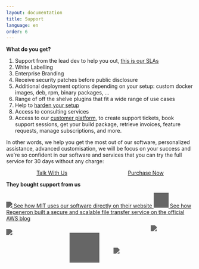 ```yaml
---
layout: documentation
title: Support
language: en
order: 6
---
```


<style>
#main strong { font-size: 1.2rem; }
</style>

<strong>What do you get?</strong>

1. Support from the lead dev to help you out, [this is our SLAs](/redirect.html?origin=doc::support&url=https://downloads.filestash.app/upload/contract-support.pdf)
2. White Labelling
3. Enterprise Branding
4. Receive security patches before public disclosure
5. Additional deployment options depending on your setup: custom docker images, deb, rpm, binary packages, ...
6. Range of off the shelve plugins that fit a wide range of use cases
7. Help to [harden your setup](https://downloads.filestash.app/upload/hardening-guide.pdf)
8. Access to consulting services
9. Access to our [customer platform](https://platform.filestash.app), to create support tickets, book support sessions, get your build package, retrieve invoices, feature requests, manage subscriptions, and more.

In other words, we help you get the most out of our software, personalized assistance, advanced customisation, we will be focus on your success and we're so confident in our software and services that you can try the full service for 30 days without any charge:

<div class="support-cta">
    <a href="/redirect.html?origin=doc::support&url=https://platform.filestash.app/support/book">Talk With Us</a>
    <a href="/redirect.html?origin=doc::support&url=https://buy.stripe.com/7sI29w7euetE4369AS">Purchase Now</a>
</div>
<style>
.support-cta { display: flex; justify-content: space-around; }
#main .support-cta a {
    display: block;
    background: var(--dark);
    padding: 35px 0;
    border-radius: 5px;
    margin: 0 0 30px 0;
    text-align: center;
    text-decoration: none;
    color: var(--bg-color);
    font-weight: bold;
    font-size: 1.1rem;
    width: 48%;
    box-shadow: rgb(158 163 172 / 50%) 5px 5px 20px;
}
#main .support-cta a:hover {
    transition: background 0.2s;
    background: var(--secondary);
}

#main a.success-story {
    display: flex!important;
    gap: 20px;
    width: 100%;
    display: block;
    color: var(--color);
    text-decoration: none;
    border-radius: 3px;
    padding: 0px 0;
    font-size: 0.95rem;
}
#main a.success-story img {
    width: 200px;
}
img.customer {
    filter: grayscale(100) brightness(100) invert(60%);
    height: 40px;
}
</style>

<strong>They bought support from us</strong>
<br>

<a href="https://www.media.mit.edu/posts/file-sharing/" class="success-story" style="margin-top: 25px;">
    <img class="customer" src="/img/companies/mit.png" />
    <span>See how MIT uses our software directly on their website</span>
</a>

<a href="https://aws.amazon.com/blogs/storage/how-regeneron-built-a-secure-and-scalable-file-transfer-service-using-aws-transfer-family/" class="success-story">
    <img class="customer" src="/img/companies/clovertex.png" />
    <span>See how Regeneron built a secure and scalable file transfer service on the official AWS blog</span>
</a>

<div style="position: relative;">
    <img class="customer" src="/img/companies/dhl.png" style="position: absolute; top: 20px;" />
    <img class="customer" src="/img/companies/uci.png" style="position: absolute; top: 30px; height: 80px; left: 170px;" />
    <img class="customer" src="/img/companies/schneider-electric.png" style="position: absolute; top: 70px; right: 200px;" />
    <img class="customer" src="/img/companies/bell.png" style="position: absolute; top: 10px; right: 100px;" />
</div>
